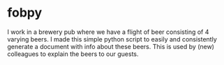 # fobpy
I work in a brewery pub where we have a flight of beer consisting of 4 varying beers.
I made this simple python script to easily and consistently generate a document with info about these beers. This is used by (new) colleagues to explain the beers to our guests. 